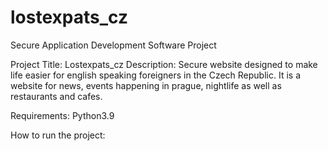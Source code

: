 # lostexpats_cz
Secure Application Development Software Project

Project Title: Lostexpats_cz
Description: Secure website designed to make life easier for english speaking foreigners in the Czech Republic. It is a website for news, events happening in prague, nightlife as well as restaurants and cafes.

Requirements: Python3.9

How to run the project:
